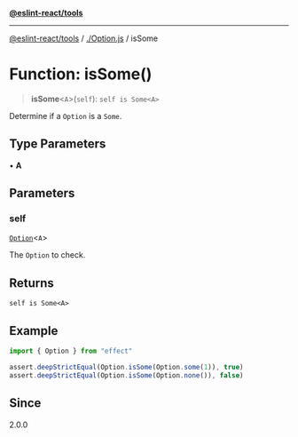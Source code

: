 [**@eslint-react/tools**](../../README.md)

***

[@eslint-react/tools](../../README.md) / [./Option.js](../README.md) / isSome

# Function: isSome()

> **isSome**\<`A`\>(`self`): `self is Some<A>`

Determine if a `Option` is a `Some`.

## Type Parameters

• **A**

## Parameters

### self

[`Option`](../type-aliases/Option.md)\<`A`\>

The `Option` to check.

## Returns

`self is Some<A>`

## Example

```ts
import { Option } from "effect"

assert.deepStrictEqual(Option.isSome(Option.some(1)), true)
assert.deepStrictEqual(Option.isSome(Option.none()), false)
```

## Since

2.0.0

